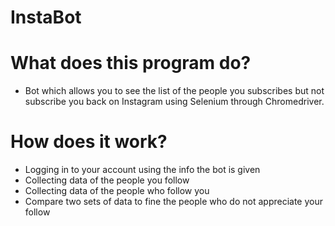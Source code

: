 # InstaBot
# What does this program do?
- Bot which allows you to see the list of the people you subscribes but not subscribe you back on Instagram using Selenium through Chromedriver.
# How does it work?
- Logging in to your account using the info the bot is given
- Collecting data of the people you follow
- Collecting data of the people who follow you
- Compare two sets of data to fine the people who do not appreciate your follow

